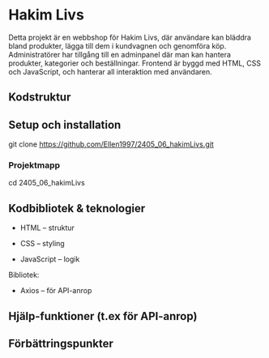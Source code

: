 # Hakim Livs

Detta projekt är en webbshop för Hakim Livs, där användare kan bläddra bland produkter, lägga till dem i kundvagnen och genomföra köp.
Administratörer har tillgång till en adminpanel där man kan hantera produkter, kategorier och beställningar.
Frontend är byggd med HTML, CSS och JavaScript, och hanterar all interaktion med användaren.

## Kodstruktur

## Setup och installation

git clone https://github.com/Ellen1997/2405_06_hakimLivs.git

### Projektmapp

cd 2405_06_hakimLivs

## Kodbibliotek & teknologier

- HTML – struktur

- CSS – styling

- JavaScript – logik

Bibliotek:

- Axios – för API-anrop

## Hjälp-funktioner (t.ex för API-anrop)

## Förbättringspunkter